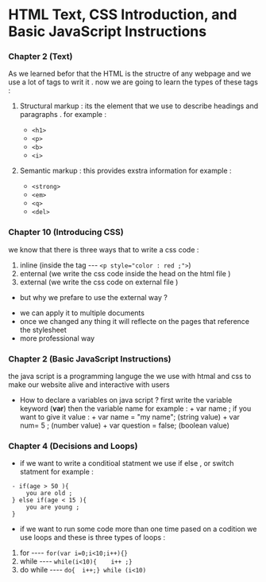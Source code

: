 # HTML Text, CSS Introduction, and Basic JavaScript Instructions

### Chapter 2 (Text)
As we learned befor that the HTML is the structre of any webpage and we use a lot of tags to writ it . now we are going to learn the types of these tags :

1. Structural markup :
    its the element that we use to describe headings and paragraphs . for example :
    - `<h1>`
    - `<p>`
    - `<b>`
    - `<i>`

2. Semantic markup :
    this provides exstra information for example :
    - `<strong>`
    - `<em>`
    - `<q>`
    - `<del>`

### Chapter 10  (Introducing CSS)
   we know that there is three ways that to write a css code :
   1. inline (inside the tag --- `<p style="color : red ;">`)
   2. enternal (we write the css code inside the head on the html file )
   3. external (we write the css code on external file )

 - but why we prefare to use the external way ?
  + we can apply it to multiple documents 
  + once we changed any thing it will reflecte on the pages that reference the stylesheet
  + more professional way 

  ### Chapter 2 (Basic JavaScript Instructions)
   
   the java script is a programming languge the we use with htmal and css to make our website alive and interactive with users 

   -  How to declare a variables on java script ?
    first write the variable keyword (**var**) then the variable name for example :
    + var name ; 
    if you want to give it value :
    + var name = "my name"; (string value)
    + var num= 5 ; (number value)
    + var question = false; (boolean value)


### Chapter 4 (Decisions and Loops)
  + if we want to write a conditioal statment we use if else , or switch statment for example :

 ```
  - if(age > 50 ){
      you are old ;
  } else if(age < 15 ){
      you are young ;
  }

```
   + if we want to run some code more than one time pased on a codition we use loops and these is three types of loops :
   1. for ---- `for(var i=0;i<10;i++){}`
   2. while ---- `while(i<10){    i++ ;}`
   3. do while ---- `do{  i++;} while (i<10)`